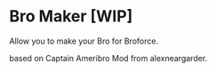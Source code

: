 # Bro Maker [WIP]
 Allow you to make your Bro for Broforce.

 based on Captain Ameribro Mod from alexneargarder.